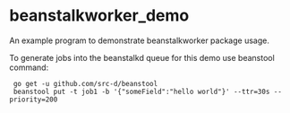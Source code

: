 # beanstalkworker_demo
An example program to demonstrate beanstalkworker package usage.

To generate jobs into the beanstalkd queue for this demo use beanstool command:

```
 go get -u github.com/src-d/beanstool
 beanstool put -t job1 -b '{"someField":"hello world"}' --ttr=30s --priority=200
```

